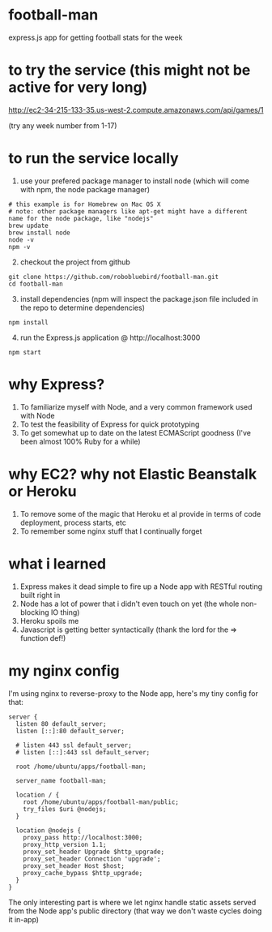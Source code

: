 # football-man
express.js app for getting football stats for the week

# to try the service (this might not be active for very long)
http://ec2-34-215-133-35.us-west-2.compute.amazonaws.com/api/games/1

(try any week number from 1-17)

# to run the service locally

1. use your prefered package manager to install node (which will come with npm, the node package manager)
```
# this example is for Homebrew on Mac OS X
# note: other package managers like apt-get might have a different name for the node package, like "nodejs"
brew update
brew install node
node -v
npm -v
```
2. checkout the project from github
```
git clone https://github.com/robobluebird/football-man.git
cd football-man
```
3. install dependencies (npm will inspect the package.json file included in the repo to determine dependencies)
```
npm install
```
4. run the Express.js application @ http://localhost:3000
```
npm start
```

# why Express?
1. To familiarize myself with Node, and a very common framework used with Node
2. To test the feasibility of Express for quick prototyping
3. To get somewhat up to date on the latest ECMAScript goodness (I've been almost 100% Ruby for a while)

# why EC2? why not Elastic Beanstalk or Heroku
1. To remove some of the magic that Heroku et al provide in terms of code deployment, process starts, etc
2. To remember some nginx stuff that I continually forget

# what i learned
1. Express makes it dead simple to fire up a Node app with RESTful routing built right in
2. Node has a lot of power that i didn't even touch on yet (the whole non-blocking IO thing)
3. Heroku spoils me
4. Javascript is getting better syntactically (thank the lord for the => function def!)

# my nginx config
I'm using nginx to reverse-proxy to the Node app, here's my tiny config for that:
```
server {
  listen 80 default_server;
  listen [::]:80 default_server;

  # listen 443 ssl default_server;
  # listen [::]:443 ssl default_server;

  root /home/ubuntu/apps/football-man;

  server_name football-man;

  location / {
    root /home/ubuntu/apps/football-man/public;
    try_files $uri @nodejs;
  }

  location @nodejs {
    proxy_pass http://localhost:3000;
    proxy_http_version 1.1;
    proxy_set_header Upgrade $http_upgrade;
    proxy_set_header Connection 'upgrade';
    proxy_set_header Host $host;
    proxy_cache_bypass $http_upgrade;
  }
}
```
The only interesting part is where we let nginx handle static assets served from the Node app's public directory (that way we don't waste cycles doing it in-app)
